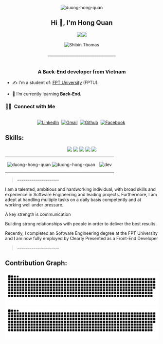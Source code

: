 
<p align="center"> <img src=https://avatars.githubusercontent.com/u/108501806?v=4" alt="duong-hong-quan" width="300px"/> 

 <h2 align="center">Hi 👋, I'm Hong Quan</h2>
 <p align="center">
 <a href="https://www.github.com/duong-hong-quan" target="_blank" rel="noreferrer"><img
src="https://visitor-counter-badge.vercel.app/api/duong-hong-quan" <a href="https://www.github.com/duong-hong-quan" target="_blank" rel="noreferrer"><img
src="https://img.shields.io/github/followers/duong-hong-quan?logo=github&style=for-the-badge&color=0891b2&labelColor=1c1917"   /></a>
<p align="center"> <img src="https://komarev.com/ghpvc/?username=duong-hong-quan&label=Profile%20views&color=blueviolet&style=flat" alt="Shibin Thomas" /> </p>

 </p>
 <p align="center">___________________________________</p>
<h1 align="center"></h1>
</p>

<h3 align="center">A Back-End developer from Vietnam </h3>



- ✍ I'm a student of: [FPT University](https://hcmuni.fpt.edu.vn/) (FPTU).

- 🌱 I’m currently learning **Back-End.**


<h3> 🤝🏻 &nbsp;Connect with Me </h3> 

<p align="center">
<br>
<a href="https://www.linkedin.com/in/d%C6%B0%C6%A1ng-h%E1%BB%93ng-qu%C3%A2n-72953522a/"><img src="https://img.shields.io/badge/linkedin-%230077B5.svg?&style=for-the-badge&logo=linkedin&logoColor=white" alt="LinkedIn" /></a>&nbsp;
<a href="mailto:hongquan.contact@gmail.com?subject=Hola%20Jiji"><img src="https://img.shields.io/badge/gmail-%23D14836.svg?&style=for-the-badge&logo=gmail&logoColor=white" alt="Gmail"/></a>&nbsp;
<a href="https://github.com/duong-hong-quan"><img src="https://img.shields.io/badge/GitHub-100000?style=for-the-badge&logo=github&logoColor=white" alt="Github"/></a>&nbsp;
<a href="https://www.facebook.com/duonghongquan.contact/"><img src="https://img.shields.io/badge/Facebook-1877F2?style=for-the-badge&logo=facebook&logoColor=white" alt="Facebook"/></a>&nbsp;
</p>

## Skills:
<p align="center">
 
  <img src="https://img.icons8.com/color/48/000000/mysql-logo.png"/>
  <img src="https://img.icons8.com/color/48/000000/git.png"/>
  <img src="https://img.icons8.com/color/48/000000/github-2.png"/>
  <img src="https://img.icons8.com/color/48/000000/visual-studio-code-2019.png"/>
  <img src="https://img.icons8.com/color/48/000000/visual-studio-2019.png"/>
</p>

<table style="width:100%;">
  <tr>
    <td>
      <img src="https://github-readme-stats.vercel.app/api/top-langs/?username=duong-hong-quan&layout=compact" alt="duong-hong-quan" width="100%"/>
      <img src="https://github-readme-stats.vercel.app/api?username=duong-hong-quan&theme=dark&show_icons=true" alt="duong-hong-quan" width="100%"/>
    </td>
    <td>
      <p align="center"> 
        <img src="https://cdn.dribbble.com/users/1059583/screenshots/4171367/coding-freak.gif" alt="dev" width="100%"/>
      </p>
    </td>
  </tr>
</table>

> **---------------------**

I am a talented, ambitious and hardworking individual, with broad skills and experience in Software Engineering and leading projects. Furthermore, I am adept at handling multiple tasks on a daily basis competently and at working well under pressure.

A key strength is communication

Building strong relationships with people in order to deliver the best results.

Recently, I completed an Software Engineering degree at the FPT University and I am now fully employed by Clearly Presented as a Front-End Developer
> **---------------------**


## Contribution Graph:
![github contribution grid snake animation](https://raw.githubusercontent.com/itsmeshibintmz/itsmeshibintmz/8c4c442a1c6a6c7b963e5d473e5aec52c42b5ea3/github-contribution-grid-snake-sissa.svg#gh-dark-mode-only)
![github contribution grid snake animation](https://raw.githubusercontent.com/itsmeshibintmz/itsmeshibintmz/8c4c442a1c6a6c7b963e5d473e5aec52c42b5ea3/github-contribution-grid-snake-sissa-white.svg#gh-light-mode-only)



